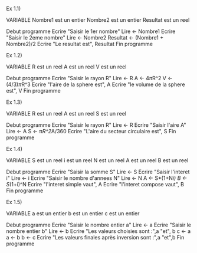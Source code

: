 Ex 1.1)

VARIABLE
    Nombre1 est un entier
    Nombre2 est un entier
    Resultat est un reel

Debut programme
    Ecrire "Saisir le 1er nombre"
    Lire ← Nombre1
    Ecrire "Saisir le 2eme nombre"
    Lire ← Nombre2
    Resultat ← (Nombre1 + Nombre2)/2
    Ecrire "Le resultat est", Resultat
Fin programme

Ex 1.2)

VARIABLE
    R est un reel
    A est un reel
    V est un reel

Debut programme
    Ecrire "Saisir le rayon R"
    Lire ← R
    A ← 4*π*R^2
    V ← (4/3)*π*R^3
    Ecrire "l'aire de la sphere est", A
    Ecrire "le volume de la sphere est", V
Fin programme

Ex 1.3)

VARIABLE
    R est un reel
    A est un reel
    S est un reel

Debut programme
    Ecrire "Saisir le rayon R"
    Lire ← R
    Ecrire "Saisir l'aire A"
    Lire ← A
    S ← π*R^2*A/360
    Ecrire "L'aire du secteur circulaire est", S
Fin programme

Ex 1.4)

VARIABLE
    S est un reel
    i est un reel
    N est un reel
    A est un reel
    B est un reel

Debut programme
    Ecrire "Saisir la somme S"
    Lire ← S
    Ecrire "Saisir l'interet i"
    Lire ← i
    Ecrire "Saisir le nombre d'annees N"
    Lire ← N
    A ← S*(1+N*i)
    B ← S*(1+i)^N
    Ecrire "l'interet simple vaut", A
    Ecrire "l'interet compose vaut", B
Fin programme

Ex 1.5)

VARIABLE
    a est un entier
    b est un entier
    c est un entier

Debut programme
    Ecrire "Saisir le nombre entier a"
    Lire ← a
    Ecrire "Saisir le nombre entier b"
    Lire ← b
    Ecrire "Les valeurs choisies sont :",a "et", b
    c ← a
    a ← b
    b ← c
    Ecrire "Les valeurs finales après inversion sont :",a "et",b
Fin programme

